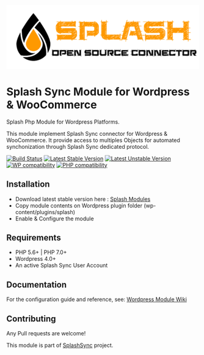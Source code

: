 [![N|Solid](https://github.com/SplashSync/Php-Core/blob/master/Resources/img/fake-image2.jpg)](http://www.splashsync.com)
# Splash Sync Module for Wordpress & WooCommerce
Splash Php Module for Wordpress Platforms.

This module implement Splash Sync connector for Wordpress & WooCommerce. It provide access to multiples Objects for automated synchonization through Splash Sync dedicated protocol.

[![Build Status](https://travis-ci.org/SplashSync/Wordpress.svg?branch=master)](https://travis-ci.org/SplashSync/Wordpress)
[![Latest Stable Version](https://poser.pugx.org/splash/wordpress/v/stable)](https://packagist.org/packages/splash/wordpress)
[![Latest Unstable Version](https://poser.pugx.org/splash/wordpress/v/unstable)](https://packagist.org/packages/splash/wordpress)
[![WP compatibility](https://www.plugintests.com/plugins/splash-connector/wp-badge.svg)](https://www.plugintests.com/plugins/splash-connector/latest-report)
[![PHP compatibility](https://www.plugintests.com/plugins/splash-connector/php-badge.svg)](https://www.plugintests.com/plugins/splash-connector/latest-report)

## Installation

* Download latest stable version here : [Splash Modules](http://www.splashsync.com/en/modules/)
* Copy module contents on Wordpress plugin folder (wp-content/plugins/splash) 
* Enable & Configure the module

## Requirements

* PHP 5.6+ | PHP 7.0+
* Wordpress 4.0+
* An active Splash Sync User Account

## Documentation

For the configuration guide and reference, see: [Wordpress Module Wiki](https://github.com/SplashSync/Wordpress/wiki)

## Contributing

Any Pull requests are welcome! 

This module is part of [SplashSync](http://www.splashsync.com) project.
